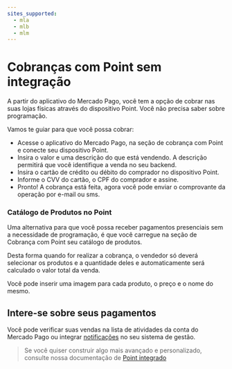 ```yaml
---
sites_supported:
  - mla
  - mlb
  - mlm
---
```


# Cobranças com Point sem integração
A partir do aplicativo do Mercado Pago, você tem a opção de cobrar nas suas lojas físicas através do dispositivo Point.
Você não precisa saber sobre programação.

Vamos te guiar para que você possa cobrar:

- Acesse o aplicativo do Mercado Pago, na seção de cobrança com Point e conecte seu dispositivo Point.
- Insira o valor e uma descrição do que está vendendo. A descrição permitirá que você identifique a venda no seu backend.
- Insira o cartão de crédito ou débito do comprador no dispositivo Point.
- Informe o CVV do cartão, o CPF do comprador e assine.
- Pronto! A cobrança está feita, agora você pode enviar o comprovante da operação por e-mail ou sms.


### Catálogo de Produtos no Point

Uma alternativa para que você possa receber pagamentos presenciais sem a necessidade de programação, é que você carregue na seção de Cobrança com Point seu catálogo de produtos.

Desta forma quando for realizar a cobrança, o vendedor só deverá selecionar os produtos e a quantidade deles e automaticamente será calculado o valor total da venda.

Você pode inserir uma imagem para cada produto, o preço e o nome do mesmo.


## Intere-se sobre seus pagamentos

Você pode verificar suas vendas na lista de atividades da conta do Mercado Pago ou integrar [notificações](https://www.mercadopago[FAKER][URL][DOMAIN]/developers/pt/guides/notifications/webhooks/webhooks) no seu sistema de gestão.

> Se você quiser construir algo mais avançado e personalizado, consulte nossa documentação de [Point integrado](https://www.mercadopago[FAKER][URL][DOMAIN]/developers/pt/guides/mp-point/how-to-integrate)
